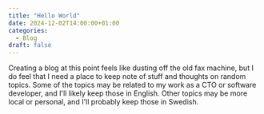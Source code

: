 ```yaml
---
title: "Hello World"
date: 2024-12-02T14:00:00+01:00
categories:
  - Blog
draft: false
---
```


Creating a blog at this point feels like dusting off the old fax machine, but I do feel that I need a place to keep note of stuff and thoughts on random topics. Some of the topics may be related to my work as a CTO or software developer, and I'll likely keep those in English. Other topics may be more local or personal, and I'll probably keep those in Swedish.
